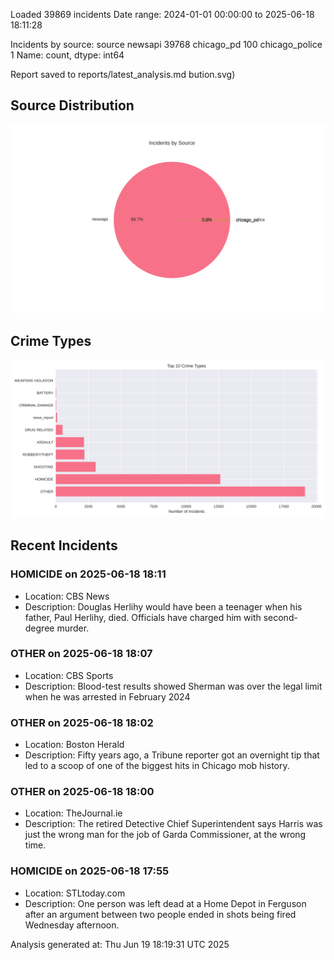 
Loaded 39869 incidents
Date range: 2024-01-01 00:00:00 to 2025-06-18 18:11:28

Incidents by source:
source
newsapi           39768
chicago_pd          100
chicago_police        1
Name: count, dtype: int64

Report saved to reports/latest_analysis.md
bution.svg)

## Source Distribution
![Source Distribution](images/source_distribution.svg)

## Crime Types
![Crime Types](images/crime_types.svg)

## Recent Incidents

### HOMICIDE on 2025-06-18 18:11
- Location: CBS News
- Description: Douglas Herlihy would have been a teenager when his father, Paul Herlihy, died. Officials have charged him with second-degree murder.


### OTHER on 2025-06-18 18:07
- Location: CBS Sports
- Description: Blood-test results showed Sherman was over the legal limit when he was arrested in February 2024


### OTHER on 2025-06-18 18:02
- Location: Boston Herald
- Description: Fifty years ago, a Tribune reporter got an overnight tip that led to a scoop of one of the biggest hits in Chicago mob history.


### OTHER on 2025-06-18 18:00
- Location: TheJournal.ie
- Description: The retired Detective Chief Superintendent says Harris was just the wrong man for the job of Garda Commissioner, at the wrong time.


### HOMICIDE on 2025-06-18 17:55
- Location: STLtoday.com
- Description: One person was left dead at a Home Depot in Ferguson after an argument between two people ended in shots being fired Wednesday afternoon.

Analysis generated at: Thu Jun 19 18:19:31 UTC 2025
